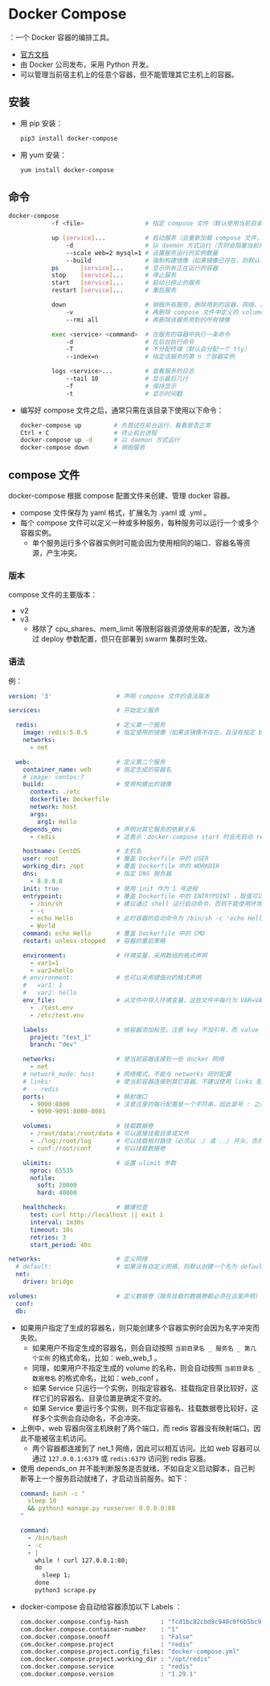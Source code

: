 # Docker Compose

：一个 Docker 容器的编排工具。
- [官方文档](https://docs.docker.com/compose/compose-file/)
- 由 Docker 公司发布，采用 Python 开发。
- 可以管理当前宿主机上的任意个容器，但不能管理其它主机上的容器。

## 安装

- 用 pip 安装：
  ```sh
  pip3 install docker-compose
  ```

- 用 yum 安装：
  ```sh
  yum install docker-compose
  ```

## 命令

```sh
docker-compose
            -f <file>                 # 指定 compose 文件（默认使用当前目录下的 docker-compose.yml）

            up [service]...           # 启动服务（会重新加载 compose 文件，可能会删除容器或重新创建容器）
                -d                    # 以 daemon 方式运行（否则会阻塞当前终端）
                --scale web=2 mysql=1 # 设置服务运行的实例数量
                --build               # 强制构建镜像（如果镜像已存在，则默认不会再次构建）
            ps      [service]...      # 显示所有正在运行的容器
            stop    [service]...      # 停止服务
            start   [service]...      # 启动已停止的服务
            restart [service]...      # 重启服务

            down                      # 销毁所有服务，删除用到的容器、网络、日志文件
                -v                    # 再删除 compose 文件中定义的 volumes 以及用到的匿名 volumes
                --rmi all             # 再删除该服务用到的所有镜像

            exec <service> <command>  # 在服务的容器中执行一条命令
                -d                    # 在后台执行命令
                -T                    # 不分配终端（默认会分配一个 tty）
                --index=n             # 指定该服务的第 n 个容器实例

            logs <service>...         # 查看服务的日志
                --tail 10             # 显示最后几行
                -f                    # 保持显示
                -t                    # 显示时间戳
```
- 编写好 compose 文件之后，通常只需在该目录下使用以下命令：
  ```sh
  docker-compose up         # 先尝试在前台运行，看看是否正常
  Ctrl + C                  # 终止前台进程
  docker-compose up -d      # 以 daemon 方式运行
  docker-compose down       # 销毁服务
  ```

## compose 文件

docker-compose 根据 compose 配置文件来创建、管理 docker 容器。
- compose 文件保存为 yaml 格式，扩展名为 .yaml 或 .yml 。
- 每个 compose 文件可以定义一种或多种服务，每种服务可以运行一个或多个容器实例。
  - 单个服务运行多个容器实例时可能会因为使用相同的端口、容器名等资源，产生冲突。

### 版本

compose 文件的主要版本：
- v2
- v3
  - 移除了 cpu_shares、mem_limit 等限制容器资源使用率的配置，改为通过 deploy 参数配置，但只在部署到 swarm 集群时生效。

### 语法

例：

```yml
version: '3'                  # 声明 compose 文件的语法版本

services:                     # 开始定义服务

  redis:                      # 定义第一个服务
    image: redis:5.0.5        # 指定使用的镜像（如果该镜像不存在，且没有指定 build 选项，则尝试 pull 它）
    networks:
      - net

  web:                        # 定义第二个服务
    container_name: web       # 指定生成的容器名
    # image: centos:7
    build:                    # 使用构建出的镜像
      context: ./etc
      dockerfile: Dockerfile
      network: host
      args:
        arg1: Hello
    depends_on:               # 声明对其它服务的依赖关系
      - redis                 # 这表示：docker-compose start 时会先启动 redis 服务，再启动 web 服务；docker-compose stop 时顺序相反；但 docker-compose restart 时不控制顺序

    hostname: CentOS          # 主机名
    user: root                # 覆盖 Dockerfile 中的 USER
    working_dir: /opt         # 覆盖 Dockerfile 中的 WORKDIR
    dns:                      # 指定 DNS 服务器
      - 8.8.8.8
    init: true                # 使用 init 作为 1 号进程
    entrypoint:               # 覆盖 Dockerfile 中的 ENTRYPOINT ，取值可以为字符串类型或列表类型
      - /bin/sh               # 建议通过 shell 运行启动命令，否则不能使用环境变量等功能
      - -c
      - echo Hello            # 此时容器的启动命令为 /bin/sh -c 'echo Hello' World ，实际上只会执行 echo Hello
      - World
    command: echo Hello       # 覆盖 Dockerfile 中的 CMD
    restart: unless-stopped   # 容器的重启策略

    environment:              # 环境变量，采用数组的格式声明
      - var1=1
      - var2=hello
    # environment:            # 也可以采用键值对的格式声明
    #   var1: 1
    #   var2: hello
    env_file:                 # 从文件中导入环境变量，这些文件中每行为 VAR=VALUE 的格式，用 # 声明单行注释
      - ./test.env
      - /etc/test.env

    labels:                   # 给容器添加标签。注意 key 不加引号，而 value 必须加引号
      project: "test_1"
      branch: "dev"

    networks:                 # 使当前容器连接到一些 docker 网络
      - net
    # network_mode: host      # 网络模式，不能与 networks 同时配置
    # links:                  # 使当前容器连接到其它容器。不建议使用 links 配置，而应该使用 networks 配置
    #  - redis
    ports:                    # 映射端口
      - 9000:8000             # 注意这里的每行配置是一个字符串，因此冒号 : 之后不能加空格
      - 9090-9091:8080-8081

    volumes:                  # 挂载数据卷
      - /root/data:/root/data # 可以直接挂载目录或文件
      - ./log:/root/log       # 可以挂载相对路径（必须以 ./ 或 ../ 开头，否则会被视作数据卷名）
      - conf:/root/conf       # 可以挂载数据卷

    ulimits:                  # 设置 ulimit 参数
      nproc: 65535
      nofile:
        soft: 20000
        hard: 40000

    healthcheck:              # 健康检查
      test: curl http://localhost || exit 1
      interval: 1m30s
      timeout: 10s
      retries: 3
      start_period: 40s

networks:                     # 定义网络
  # default:                  # 如果没有自定义网络，则默认创建一个名为 default 的网络
  net:
    driver: bridge

volumes:                      # 定义数据卷（服务挂载的数据卷都必须在这里声明）
  conf:
  db:
```
- 如果用户指定了生成的容器名，则只能创建多个容器实例时会因为名字冲突而失败。
  - 如果用户不指定生成的容器名，则会自动按照 ` 当前目录名 _ 服务名 _ 第几个实例 ` 的格式命名，比如：web_web_1 。
  - 同理，如果用户不指定生成的 volume 的名称，则会自动按照 ` 当前目录名 _ 数据卷名 ` 的格式命名，比如：web_conf 。
  - 如果 Service 只运行一个实例，则指定容器名、挂载指定目录比较好，这样它们的容器名、目录位置是确定不变的。
  - 如果 Service 要运行多个实例，则不指定容器名、挂载数据卷比较好，这样多个实例会自动命名，不会冲突。
- 上例中，web 容器向宿主机映射了两个端口，而 redis 容器没有映射端口，因此不能被宿主机访问。
  - 两个容器都连接到了 net_1 网络，因此可以相互访问。比如 web 容器可以通过 `127.0.0.1:6379` 或 `redis:6379` 访问到 redis 容器。
- 使用 depends_on 并不能判断服务是否就绪，不如自定义启动脚本，自己判断等上一个服务启动就绪了，才启动当前服务。如下：
  ```yml
  command: bash -c "
    sleep 10
    && python3 manage.py runserver 0.0.0.0:80
  "
  ```
  ```yml
  command:
    - /bin/bash
    - -c
    - |
      while ! curl 127.0.0.1:80;
      do
        sleep 1;
      done
      python3 scrape.py
  ```
- docker-compose 会自动给容器添加以下 Labels ：
  ```sh
  com.docker.compose.config-hash         : "fcd1bc82cbd8c940c0f6b5bc9c053914332bc3a8a2f4d51b46924feb0e7c05b7"
  com.docker.compose.container-number    : "1"
  com.docker.compose.oneoff              : "False"
  com.docker.compose.project             : "redis"
  com.docker.compose.project.config_files: "docker-compose.yml"
  com.docker.compose.project.working_dir : "/opt/redis"
  com.docker.compose.service             : "redis"
  com.docker.compose.version             : "1.29.1"
  ```
